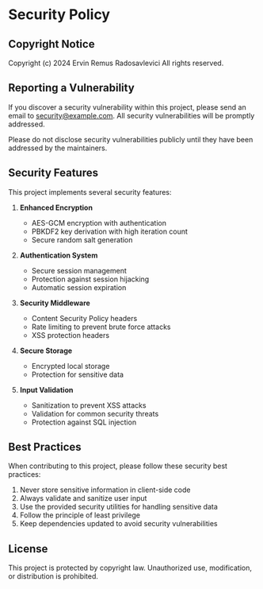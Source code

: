 # Security Policy

## Copyright Notice

Copyright (c) 2024 Ervin Remus Radosavlevici
All rights reserved.

## Reporting a Vulnerability

If you discover a security vulnerability within this project, please send an email to [security@example.com](mailto:security@example.com). All security vulnerabilities will be promptly addressed.

Please do not disclose security vulnerabilities publicly until they have been addressed by the maintainers.

## Security Features

This project implements several security features:

1. **Enhanced Encryption**
   - AES-GCM encryption with authentication
   - PBKDF2 key derivation with high iteration count
   - Secure random salt generation

2. **Authentication System**
   - Secure session management
   - Protection against session hijacking
   - Automatic session expiration

3. **Security Middleware**
   - Content Security Policy headers
   - Rate limiting to prevent brute force attacks
   - XSS protection headers

4. **Secure Storage**
   - Encrypted local storage
   - Protection for sensitive data

5. **Input Validation**
   - Sanitization to prevent XSS attacks
   - Validation for common security threats
   - Protection against SQL injection

## Best Practices

When contributing to this project, please follow these security best practices:

1. Never store sensitive information in client-side code
2. Always validate and sanitize user input
3. Use the provided security utilities for handling sensitive data
4. Follow the principle of least privilege
5. Keep dependencies updated to avoid security vulnerabilities

## License

This project is protected by copyright law. Unauthorized use, modification, or distribution is prohibited.